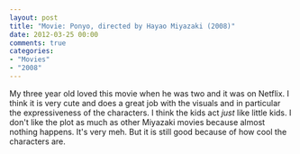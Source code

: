 ```yaml
---
layout: post
title: "Movie: Ponyo, directed by Hayao Miyazaki (2008)"
date: 2012-03-25 00:00
comments: true
categories:
- "Movies"
- "2008"
---
```


My three year old loved this movie when he was two and it was on
Netflix. I think it is very cute and does a great job with the
visuals and in particular the expressiveness of the characters. I
think the kids act *just* like little kids. I don't like the plot
as much as other Miyazaki movies because almost nothing
happens. It's very meh. But it is still good because of how cool
the characters are.
